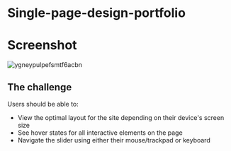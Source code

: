 # Single-page-design-portfolio

# Screenshot


![ygneypulpefsmtf6acbn](https://github.com/aniabaishvili/single-page-design-portfolio/assets/110342939/47f028b4-2c1d-46d0-b64a-58316c07e854)

## The challenge

Users should be able to:

* View the optimal layout for the site depending on their device's screen size
* See hover states for all interactive elements on the page
* Navigate the slider using either their mouse/trackpad or keyboard
